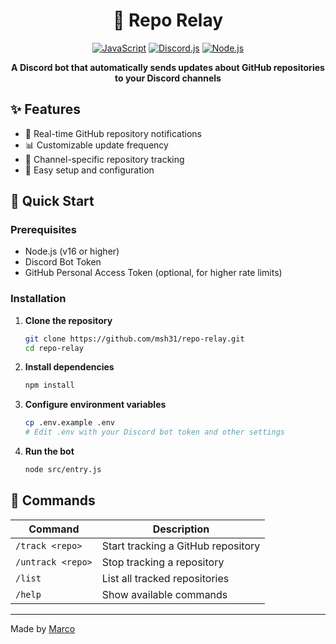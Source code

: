 <div align="center">

# 🔄 Repo Relay

[![JavaScript](https://img.shields.io/badge/javascript-%23323330.svg?style=for-the-badge&logo=javascript&logoColor=%23F7DF1E)](https://developer.mozilla.org/en-US/docs/Web/JavaScript)
[![Discord.js](https://img.shields.io/badge/Discord.js-5865F2?style=for-the-badge&logo=discord&logoColor=white)](https://discord.js.org/)
[![Node.js](https://img.shields.io/badge/Node.js-43853D?style=for-the-badge&logo=node.js&logoColor=white)](https://nodejs.org/)

**A Discord bot that automatically sends updates about GitHub repositories to your Discord channels**

</div>

## ✨ Features

- 🔔 Real-time GitHub repository notifications
- 📊 Customizable update frequency
- 🎯 Channel-specific repository tracking
- 🚀 Easy setup and configuration

## 🚀 Quick Start

### Prerequisites
- Node.js (v16 or higher)
- Discord Bot Token
- GitHub Personal Access Token (optional, for higher rate limits)

### Installation

1. **Clone the repository**
   ```bash
   git clone https://github.com/msh31/repo-relay.git
   cd repo-relay
   ```

2. **Install dependencies**
   ```bash
   npm install
   ```

3. **Configure environment variables**
   ```bash
   cp .env.example .env
   # Edit .env with your Discord bot token and other settings
   ```

4. **Run the bot**
   ```bash
   node src/entry.js
   ```

## 📝 Commands

| Command | Description |
|---------|-------------|
| `/track <repo>` | Start tracking a GitHub repository |
| `/untrack <repo>` | Stop tracking a repository |
| `/list` | List all tracked repositories |
| `/help` | Show available commands |

---

Made by [Marco](https://github.com/msh31/)